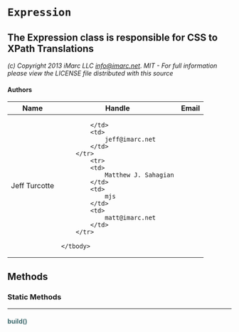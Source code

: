 # `Expression`
## The Expression class is responsible for CSS to XPath Translations

_(c) Copyright 2013 iMarc LLC <info@imarc.net>_.
_MIT - For full information please view the LICENSE file distributed with this source_
#### Authors

<table>
	<thead>
		<th>Name</th>
		<th>Handle</th>
		<th>Email</th>
	</thead>
	<tbody>
			<tr>
			<td>
				Jeff Turcotte
			</td>
			<td>
				
			</td>
			<td>
				jeff@imarc.net
			</td>
		</tr>
			<tr>
			<td>
				Matthew J. Sahagian
			</td>
			<td>
				mjs
			</td>
			<td>
				matt@imarc.net
			</td>
		</tr>
	
	</tbody>
</table>


## Methods

### Static Methods
<hr />

#### <span style="color:#3e6a6e;">build()</span>




